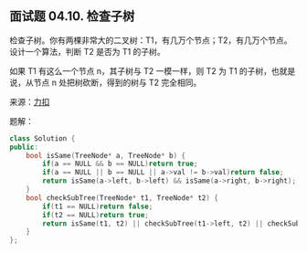 ## 面试题 04.10. 检查子树
检查子树。你有两棵非常大的二叉树：T1，有几万个节点；T2，有几万个节点。设计一个算法，判断 T2 是否为 T1 的子树。

如果 T1 有这么一个节点 n，其子树与 T2 一模一样，则 T2 为 T1 的子树，也就是说，从节点 n 处把树砍断，得到的树与 T2 完全相同。

来源：[力扣](https://leetcode-cn.com/problems/check-subtree-lcci)

题解：
```C++
class Solution {
public:
    bool isSame(TreeNode* a, TreeNode* b) {
        if(a == NULL && b == NULL)return true;
        if(a == NULL || b == NULL || a->val != b->val)return false;
        return isSame(a->left, b->left) && isSame(a->right, b->right);
    }
    bool checkSubTree(TreeNode* t1, TreeNode* t2) {
        if(t1 == NULL)return false;
        if(t2 == NULL)return true;
        return isSame(t1, t2) || checkSubTree(t1->left, t2) || checkSubTree(t1->right, t2);
    }
};
```
